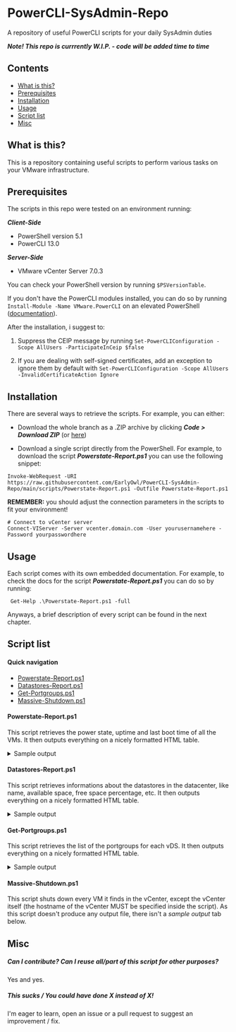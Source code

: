 # PowerCLI-SysAdmin-Repo
A repository of useful PowerCLI scripts for your daily SysAdmin duties

***Note! This repo is currrently W.I.P. - code will be added time to time***

## Contents
- [What is this?](#what-is-this)
- [Prerequisites](#prerequisites)
- [Installation](#installation)
- [Usage](#usage)
- [Script list](#script-list)
- [Misc](#misc)

## What is this?
This is a repository containing useful scripts to perform various tasks on your VMware infrastructure.

## Prerequisites
The scripts in this repo were tested on an environment running:

***Client-Side***
- PowerShell version 5.1
- PowerCLI 13.0

***Server-Side***
- VMware vCenter Server 7.0.3

You can check your PowerShell version by running  ```$PSVersionTable```.

If you don't have the PowerCLI modules installed, you can do so by running ```Install-Module -Name VMware.PowerCLI``` on an elevated PowerShell ([documentation](https://www.powershellgallery.com/packages/VMware.PowerCLI/13.0.0.20829139)).

After the installation, i suggest to:
1. Suppress the CEIP message by running ```Set-PowerCLIConfiguration -Scope AllUsers -ParticipateInCeip $false```

2. If you are dealing with self-signed certificates, add an exception to ignore them by default with ```Set-PowerCLIConfiguration -Scope AllUsers -InvalidCertificateAction Ignore```

## Installation
There are several ways to retrieve the scripts. For example, you can either:

- Download the whole branch as a .ZIP archive by clicking ***Code > Download ZIP*** (or [here](https://github.com/EarlyOwl/PowerCLI-SysAdmin-Repo/archive/refs/heads/main.zip))

- Download a single script directly from the PowerShell. For example, to download the script ***Powerstate-Report.ps1*** you can use the following snippet: 
```shell
Invoke-WebRequest -URI https://raw.githubusercontent.com/EarlyOwl/PowerCLI-SysAdmin-Repo/main/scripts/Powerstate-Report.ps1 -Outfile Powerstate-Report.ps1 
```

**REMEMBER:** you should adjust the connection parameters in the scripts to fit your environment!

 ```shell
# Connect to vCenter server
Connect-VIServer -Server vcenter.domain.com -User yourusernamehere -Password yourpasswordhere
 ```

## Usage
Each script comes with its own embedded documentation. For example, to check the docs for the script ***Powerstate-Report.ps1*** you can do so by running:

```shell
 Get-Help .\Powerstate-Report.ps1 -full
```

Anyways, a brief description of every script can be found in the next chapter.

## Script list

#### Quick navigation
- [Powerstate-Report.ps1](#powerstate-reportps1)
- [Datastores-Report.ps1](#datastores-reportps1)
- [Get-Portgroups.ps1](#get-portgroupsps1)
- [Massive-Shutdown.ps1](#massive-shutdownps1)


#### Powerstate-Report.ps1
This script retrieves the power state, uptime and last boot time of all the VMs. It then outputs everything on a nicely formatted HTML table.

<details>
  <summary>Sample output</summary>

![Powerstate-Report.ps1](https://user-images.githubusercontent.com/49495410/212378331-50edcb30-9457-47d7-9541-cba832a2249d.png)

  </details>

#### Datastores-Report.ps1
This script retrieves informations about the datastores in the datacenter, like name, available space, free space percentage, etc. It then outputs everything on a nicely formatted HTML table.

<details>
  <summary>Sample output</summary>

![Datastores-Report.ps1](https://user-images.githubusercontent.com/49495410/212378482-30a73ad7-8168-4d98-9052-c4232683ffe3.png)

  </details>

#### Get-Portgroups.ps1
This script retrieves the list of the portgroups for each vDS. It then outputs everything on a nicely formatted HTML table.

<details>
  <summary>Sample output</summary>

![Get-Portgroups.ps1](https://user-images.githubusercontent.com/49495410/212418986-14846a33-b0f1-4618-a110-19f7075aac1f.png)

 </details>

#### Massive-Shutdown.ps1
This script shuts down every VM it finds in the vCenter, except the vCenter itself (the hostname of the vCenter MUST be specified inside the script).
As this script doesn't produce any output file, there isn't a *sample output* tab below.

## Misc

##### Can I contribute? Can I reuse all/part of this script for other purposes?
Yes and yes.

##### This sucks / You could have done X instead of X!
I'm eager to learn, open an issue or a  pull request to suggest an improvement / fix.
